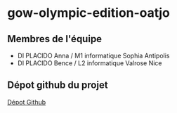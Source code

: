 # gow-olympic-edition-oatjo
## Membres de l'équipe
- DI PLACIDO Anna / M1 informatique Sophia Antipolis
- DI PLACIDO Bence / L2 informatique Valrose Nice
## Dépot github du projet
[Dépot Github](https://github.com/Annadip5/OAtJO)

